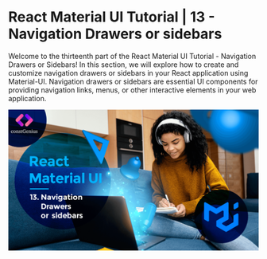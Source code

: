 # React Material UI Tutorial | 13 - Navigation Drawers or sidebars

Welcome to the thirteenth part of the React Material UI Tutorial - Navigation Drawers or Sidebars! In this section, we will explore how to create and customize navigation drawers or sidebars in your React application using Material-UI. Navigation drawers or sidebars are essential UI components for providing navigation links, menus, or other interactive elements in your web application.

![Tutorial 13](public/MaterialUI13.png)

